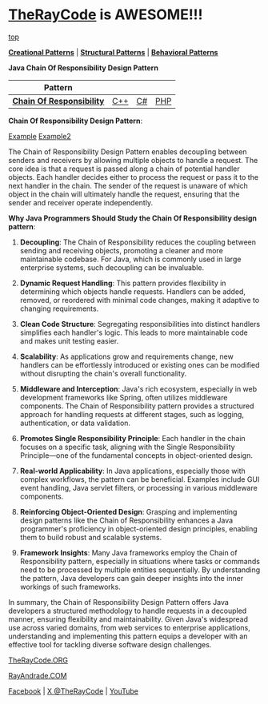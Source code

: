 # [TheRayCode](../../../README.md) is AWESOME!!!

[top](../README.md)

**[Creational Patterns](../../Creational/README.md)** | **[Structural Patterns](../../Structural/README.md)** | **[Behavioral Patterns](../README.md)**

**Java Chain Of Responsibility Design Pattern**

|Pattern|   |   |   |
|---|---|---|---|
| [**Chain Of Responsibility**](README.md) | [C++](../../../Csharp/Behavioral/ChainOfResponsibility/README.md) | [C#](../../../Csharp/Behavioral/ChainOfResponsibility/README.md) | [PHP](../../../PHP/Behavioral/ChainOfResponsibility/README.md) |

**Chain Of Responsibility Design Pattern**:

[Example](Example/README.md)  [Example2](Example2/README.md)

The Chain of Responsibility Design Pattern enables decoupling between senders and receivers by allowing multiple objects to handle a request. The core idea is that a request is passed along a chain of potential handler objects. Each handler decides either to process the request or pass it to the next handler in the chain. The sender of the request is unaware of which object in the chain will ultimately handle the request, ensuring that the sender and receiver operate independently.

**Why Java Programmers Should Study the Chain Of Responsibility design pattern**:

1. **Decoupling**: The Chain of Responsibility reduces the coupling between sending and receiving objects, promoting a cleaner and more maintainable codebase. For Java, which is commonly used in large enterprise systems, such decoupling can be invaluable.

2. **Dynamic Request Handling**: This pattern provides flexibility in determining which objects handle requests. Handlers can be added, removed, or reordered with minimal code changes, making it adaptive to changing requirements.

3. **Clean Code Structure**: Segregating responsibilities into distinct handlers simplifies each handler's logic. This leads to more maintainable code and makes unit testing easier.

4. **Scalability**: As applications grow and requirements change, new handlers can be effortlessly introduced or existing ones can be modified without disrupting the chain's overall functionality.

5. **Middleware and Interception**: Java's rich ecosystem, especially in web development frameworks like Spring, often utilizes middleware components. The Chain of Responsibility pattern provides a structured approach for handling requests at different stages, such as logging, authentication, or data validation.

6. **Promotes Single Responsibility Principle**: Each handler in the chain focuses on a specific task, aligning with the Single Responsibility Principle—one of the fundamental concepts in object-oriented design. 

7. **Real-world Applicability**: In Java applications, especially those with complex workflows, the pattern can be beneficial. Examples include GUI event handling, Java servlet filters, or processing in various middleware components.

8. **Reinforcing Object-Oriented Design**: Grasping and implementing design patterns like the Chain of Responsibility enhances a Java programmer's proficiency in object-oriented design principles, enabling them to build robust and scalable systems.

9. **Framework Insights**: Many Java frameworks employ the Chain of Responsibility pattern, especially in situations where tasks or commands need to be processed by multiple entities sequentially. By understanding the pattern, Java developers can gain deeper insights into the inner workings of such frameworks.

In summary, the Chain of Responsibility Design Pattern offers Java developers a structured methodology to handle requests in a decoupled manner, ensuring flexibility and maintainability. Given Java's widespread use across varied domains, from web services to enterprise applications, understanding and implementing this pattern equips a developer with an effective tool for tackling diverse software design challenges.

[TheRayCode.ORG](https://www.TheRayCode.org)

[RayAndrade.COM](https://www.RayAndrade.com)

[Facebook](https://www.facebook.com/TheRayCode/) | [X @TheRayCode](https://www.x.com/TheRayCode/) | [YouTube](https://www.youtube.com/TheRayCode/)
